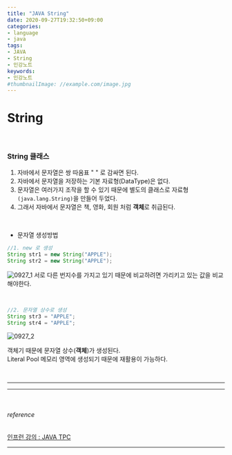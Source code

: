 ```yaml
---
title: "JAVA String"
date: 2020-09-27T19:32:50+09:00
categories:
- language
- java
tags:
- JAVA
- String
- 인강노트
keywords:
- 인강노트
#thumbnailImage: //example.com/image.jpg
---
```


<!--more-->
# String 

&nbsp;


###  String 클래스

1. 자바에서 문자열은 쌍 따옴표 " " 로 감싸면 된다.
2. 자바에서 문자열을 저장하는 기본 자료형(DataType)은 없다.
3. 문자열은 여러가지 조작을 할 수 있기 때문에 별도의 클래스로 자료형 `(java.lang.String)`을 만들어 두었다.   
4. 그래서 자바에서 문자열은 책, 영화, 회원 처럼 **객체**로 취급된다.

&nbsp;

- 문자열 생성방법
```java
//1. new 로 생성
String str1 = new String("APPLE");
String str2 = new String("APPLE");
```
![0927_1](https://user-images.githubusercontent.com/28701069/94363303-4c7dbf00-00fc-11eb-896b-9f4b9abaff62.PNG)
서로 다른 번지수를 가지고 있기 때문에 비교하려면 가리키고 있는 값을 비교해야한다.

&nbsp;

```java
//2. 문자열 상수로 생성
String str3 = "APPLE";
String str4 = "APPLE";
```
![0927_2](https://user-images.githubusercontent.com/28701069/94363304-4d165580-00fc-11eb-82c1-6b731792599f.PNG)

객체기 때문에 문자열 상수(**객체**)가 생성된다.   
Literal Pool 메모리 영역에 생성되기 때문에 재활용이 가능하다.

&nbsp;

-----


-----

&nbsp;

###### reference
[인프런 강의 : JAVA TPC](https://www.inflearn.com/course/%EC%9E%90%EB%B0%94-%EC%9E%85%EB%AC%B8-%ED%94%84%EB%A1%9C%EA%B7%B8%EB%9E%98%EB%B0%8D/dashboard)


-----